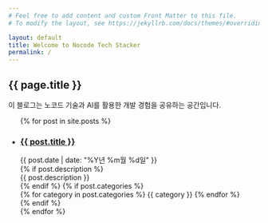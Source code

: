 ```yaml
---
# Feel free to add content and custom Front Matter to this file.
# To modify the layout, see https://jekyllrb.com/docs/themes/#overriding-theme-defaults

layout: default
title: Welcome to Nocode Tech Stacker
permalink: /
---
```


## {{ page.title }}

이 블로그는 노코드 기술과 AI를 활용한 개발 경험을 공유하는 공간입니다.

<ul class="post-list">
{% for post in site.posts %}
  <li class="post-item">
    <h3>
      <a href="{{ post.url | relative_url }}">{{ post.title }}</a>
    </h3>
    <div class="post-meta">{{ post.date | date: "%Y년 %m월 %d일" }}</div>
    {% if post.description %}
    <div class="post-description">{{ post.description }}</div>
    {% endif %}
    {% if post.categories %}
    <div class="post-categories">
      {% for category in post.categories %}
      <span class="post-category">{{ category }}</span>
      {% endfor %}
    </div>
    {% endif %}
  </li>
{% endfor %}
</ul>
